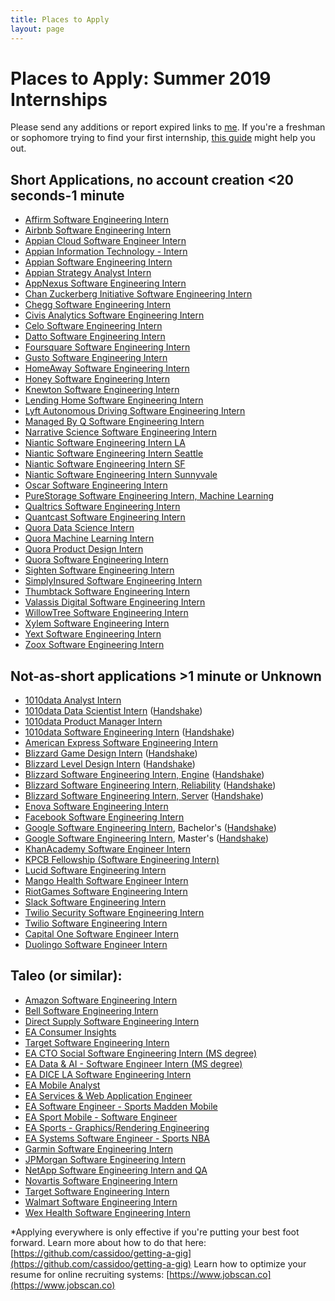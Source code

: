 ```yaml
---
title: Places to Apply
layout: page
---
```


# Places to Apply: Summer 2019 Internships

Please send any additions or report expired links to [me](mailto:placestoapply@callacarter.com). If you're a freshman or sophomore trying to find your first internship, [this guide](/csfrosh) might help you out.

## Short Applications, no account creation <20 seconds-1 minute

* [Affirm Software Engineering Intern](https://jobs.lever.co/affirm/ceb9ceef-cf1a-406d-b635-ba22470df7d6/apply)
* [Airbnb Software Engineering Intern](https://www.airbnb.com/careers/departments/position/1213896)
* [Appian Cloud Software Engineer Intern](https://boards.greenhouse.io/appian/jobs/1301020)
* [Appian Information Technology - Intern](https://boards.greenhouse.io/appian/jobs/1301182)
* [Appian Software Engineering Intern](https://boards.greenhouse.io/appian/jobs/1284024)
* [Appian Strategy Analyst Intern](https://boards.greenhouse.io/appian/jobs/1342187)
* [AppNexus Software Engineering Intern](https://www.appnexus.com/careers/open-roles?cjobid=ES4649371116)
* [Chan Zuckerberg Initiative Software Engineering Intern](https://boards.greenhouse.io/chanzuckerberginitiative/jobs/1308983?gh_jid=1308983)
* [Chegg Software Engineering Intern](http://jobs.jobvite.com/chegg/job/oXbd8fwd)
* [Civis Analytics Software Engineering Intern](https://boards.greenhouse.io/civisanalytics/jobs/1256998)
* [Celo Software Engineering Intern](https://jobs.lever.co/celo/2daceba4-1258-4445-9e8f-a96d796907f9)
* [Datto Software Engineering Intern](https://boards.greenhouse.io/datto/jobs/1254059?gh_src=5epnkj1)
* [Foursquare Software Engineering Intern](https://boards.greenhouse.io/foursquare26/jobs/1309390)
* [Gusto Software Engineering Intern](https://boards.greenhouse.io/gusto/jobs/1300707)
* [HomeAway Software Engineering Intern](https://jobs.jobvite.com/homeaway/job/oRJm8fwO)
* [Honey Software Engineering Intern](https://boards.greenhouse.io/honey/jobs/1279222)
* [Knewton Software Engineering Intern](https://jobs.lever.co/knewton/4883d3d9-168f-41d2-bac9-f40c202aacdb)
* [Lending Home Software Engineering Intern](https://boards.greenhouse.io/lendinghome/jobs/1316709?gh_jid=1316709)
* [Lyft Autonomous Driving Software Engineering Intern](https://boards.greenhouse.io/lyft/jobs/4069583002?gh_jid=4069583002)
* [Managed By Q Software Engineering Intern](https://boards.greenhouse.io/managedbyq/jobs/1303059)
* [Narrative Science Software Engineering Intern](https://jobs.jobvite.com/narrative-science/job/oeD47fwM)
* [Niantic Software Engineering Intern LA](https://boards.greenhouse.io/niantic/jobs/4097864002)
* [Niantic Software Engineering Intern Seattle](https://boards.greenhouse.io/niantic/jobs/4097863002)
* [Niantic Software Engineering Intern SF](https://boards.greenhouse.io/niantic/jobs/4097861002)
* [Niantic Software Engineering Intern Sunnyvale](https://boards.greenhouse.io/niantic/jobs/4097862002)
* [Oscar Software Engineering Intern](https://www.hioscar.com/careers/1318963?gh_jid=1318963&gh_src=a49029e11)
* [PureStorage Software Engineering Intern, Machine Learning](https://boards.greenhouse.io/purestorage/jobs/1265938)
* [Qualtrics Software Engineering Intern](https://boards.greenhouse.io/qualtrics/jobs/755570?gh_src=1)
* [Quantcast Software Engineering Intern](https://jobs.lever.co/quantcast/c8a2ff1e-a55b-4b5b-9807-eef34ecfdcd3)
* [Quora Data Science Intern](https://jobs.lever.co/quora/2274c5e5-79de-47d3-bdf8-7a5bdfda0ebb)
* [Quora Machine Learning Intern](https://jobs.lever.co/quora/b207057b-2f23-4b41-b8b7-acb685b8dd16)
* [Quora Product Design Intern](https://jobs.lever.co/quora/86333564-3855-4753-ba2f-6358115cb6af)
* [Quora Software Engineering Intern](https://jobs.lever.co/quora/e38da1be-14e6-4e1a-8a21-8e509a78be4d)
* [Sighten Software Engineering Intern](https://jobs.lever.co/sighten/8d62f48e-9dbc-4cd2-92cf-067b10e43443)
* [SimplyInsured Software Engineering Intern](https://boards.greenhouse.io/si/jobs/868289)
* [Thumbtack Software Engineering Intern](https://boards.greenhouse.io/thumbtack/jobs/2570)
* [Valassis Digital Software Engineering Intern](https://www.valassisdigital.com/careers/?gnk=job&gni=8a78859e64f8dfac0165395973ca3346&gns=Indeed)
* [WillowTree Software Engineering Intern](https://willowtreeapps.com/careers/jobs/o1Jd8fwP/software-engineer-intern-(summer-2019)?utm_campaign=google_jobs_apply&utm_source=google_jobs_apply&utm_medium=organic)
* [Xylem Software Engineering Intern](https://jobs.jobvite.com/xylem/job/oHWl8fwQ)
* [Yext Software Engineering Intern](https://boards.greenhouse.io/yext/jobs/1300034)
* [Zoox Software Engineering Intern](https://jobs.lever.co/zoox/508e1c93-c04c-4f17-85be-676d9260fcfc)

## Not-as-short applications >1 minute or Unknown

* [1010data Analyst Intern](https://www.1010data.com/company/careers/open-positions/position/?id=1324801)
* [1010data Data Scientist Intern](https://www.1010data.com/company/careers/open-positions/position/?id=1324718) ([Handshake](https://cmu.joinhandshake.com/jobs/1013407?ref=web-app-job-search&search_id=acdd4102-9814-4fd3-b2ee-adf1b5f0132c))
* [1010data Product Manager Intern](https://www.1010data.com/company/careers/open-positions/position/?id=1391107)
* [1010data Software Engineering Intern](https://www.1010data.com/company/careers/open-positions/position/?id=1324718) ([Handshake](https://cmu.joinhandshake.com/jobs/1013489?ref=web-app-job-search&search_id=4c975823-3b72-4173-abc7-ea399fd45250))
* [American Express Software Engineering Intern](https://jobs.americanexpress.com/jobs/18012247/Campus-2019-Technology-Software-Engineer-Summer-Internship)
* [Blizzard Game Design Intern](https://careers.blizzard.com/en-us/openings/o60B8fwz) ([Handshake](https://cmu.joinhandshake.com/jobs/2057991?ref=web-app-job-search&search_id=b442d133-410c-4dfe-9dad-4b401793d265))
* [Blizzard Level Design Intern](https://careers.blizzard.com/en-us/openings/o10B8fwu) ([Handshake](https://cmu.joinhandshake.com/jobs/2057898?ref=web-app-job-search&search_id=b442d133-410c-4dfe-9dad-4b401793d265))
* [Blizzard Software Engineering Intern, Engine](https://careers.blizzard.com/en-us/openings/o04t8fwp) ([Handshake](https://cmu.joinhandshake.com/jobs/2053786?ref=web-app-job-search&search_id=b442d133-410c-4dfe-9dad-4b401793d265))
* [Blizzard Software Engineering Intern, Reliability](https://careers.blizzard.com/en-us/openings/oY0B8fwr) ([Handshake](https://cmu.joinhandshake.com/jobs/2057854?ref=web-app-job-search&search_id=b442d133-410c-4dfe-9dad-4b401793d265))
* [Blizzard Software Engineering Intern, Server](https://careers.blizzard.com/en-us/openings/o40B8fwx) ([Handshake](https://cmu.joinhandshake.com/jobs/2057927?ref=web-app-job-search&search_id=b442d133-410c-4dfe-9dad-4b401793d265))
* [Enova Software Engineering Intern](https://boards.greenhouse.io/enova/jobs/1298856)
* [Facebook Software Engineering Intern](https://www.facebook.com/careers/jobs/a0I1200000IAGYKEA5/)
* [Google Software Engineering Intern](https://careers.google.com/jobs#!t=jo&jid=/company/software-engineering-intern-bs-summer-1600-amphitheatre-pkwy-mountain-view-ca-4223760082), Bachelor's ([Handshake](https://cmu.joinhandshake.com/jobs/2002818?ref=web-app-job-search&search_id=74c04d53-9c5b-4a22-813c-3917f9a67013))
* [Google Software Engineering Intern](https://careers.google.com/jobs?utm_source=Handshake&utm_medium=job_board&utm_campaign=upmintern&src=Online/TOPs/Handshake_Board#!t=jo&jid=/google/software-engineering-intern-ms-summer-1600-amphitheatre-pkwy-mountain-view-ca-4248850151&), Master's ([Handshake](https://cmu.joinhandshake.com/jobs/2028247?ref=web-app-job-search&search_id=836ede64-7172-47bc-a50a-2933086333b4))
* [KhanAcademy Software Engineer Intern](https://boards.greenhouse.io/khanacademy/jobs/15827)
* [KPCB Fellowship (Software Engineering Intern)](http://fellows.kleinerperkins.com/#apply)
* [Lucid Software Engineering Intern](https://jobs.lever.co/golucid/90f63861-6418-4e94-9074-de89eaca47be)
* [Mango Health Software Engineer Intern](https://boards.greenhouse.io/mangohealth/jobs/1398061?fbclid=IwAR3Lf3PLux3jG1RzoEX962DikPIBcpImGYjYd7sPtJqzmAbDc0jzqTUAHTk)
* [RiotGames Software Engineering Intern](https://www.riotgames.com/en/work-with-us/job/1267864)
* [Slack Software Engineering Intern](https://slack.com/careers/951251/summer-software-engineering-intern-2019)
* [Twilio Security Software Engineering Intern](https://boards.greenhouse.io/twilio/jobs/1302263)
* [Twilio Software Engineering Intern](https://boards.greenhouse.io/twilio/jobs/1291871)
* [Capital One Software Engineer Intern](https://campus.capitalone.com/job/mclean/technology-development-program-intern-18-19/1786/8903613)
* [Duolingo Software Engineer Intern](https://hire.withgoogle.com/public/jobs/duolingocom/view/P_AAAAAADAAGeAkDIYY-dBXx)

## Taleo (or similar):

* [Amazon Software Engineering Intern](https://www.amazon.jobs/en/jobs/701508/software-development-engineer-internship-summer-2019-united-states)
* [Bell Software Engineering Intern](https://textron.taleo.net/careersection/textron/jobdetail.ftl?job=265674)
* [Direct Supply Software Engineering Intern](https://directsupply.taleo.net/careersection/careers/jobdetail.ftl?job=00BTH&lang=en)
* [EA Consumer Insights](https://ea.gr8people.com/index.gp?method=cappportal.showJob&layoutid=2092&inp1541=&opportunityid=152946&sid=https://www.google.com/)
* [Target Software Engineering Intern](https://jobs.target.com/job/minneapolis/2019-software-engineering-internship/1118/8984961)
* [EA CTO Social Software Engineering Intern (MS degree)](https://ea.gr8people.com/index.gp?method=cappportal.showJob&layoutid=2092&inp1541=&opportunityid=152023&sid=https://www.google.com/)
* [EA Data & AI - Software Engineer Intern (MS degree)](https://ea.gr8people.com/index.gp?method=cappportal.showJob&layoutid=2092&inp1541=&opportunityid=152896&sid=https://www.google.com/)
* [EA DICE LA Software Engineering Intern](https://ea.gr8people.com/index.gp?method=cappportal.showJob&layoutid=2092&inp1541=&opportunityid=152258&sid=https://www.google.com/)
* [EA Mobile Analyst](https://ea.gr8people.com/index.gp?method=cappportal.showJob&layoutid=2092&inp1541=&opportunityid=152541&sid=https://www.google.com/)
* [EA Services & Web Application Engineer](https://ea.gr8people.com/index.gp?method=cappportal.showJob&layoutid=2092&inp1541=&opportunityid=152551&sid=https://www.google.com/)
* [EA Software Engineer - Sports Madden Mobile](https://ea.gr8people.com/index.gp?method=cappportal.showJob&layoutid=2092&inp1541=&opportunityid=152411&sid=https://www.google.com/)
* [EA Sport Mobile - Software Engineer](https://ea.gr8people.com/index.gp?method=cappportal.showJob&layoutid=2092&inp1541=&opportunityid=152412&sid=https://www.google.com/)
* [EA Sports - Graphics/Rendering Engineering](https://ea.gr8people.com/index.gp?method=cappportal.showJob&layoutid=2092&inp1541=&opportunityid=152828&sid=https://www.google.com/)
* [EA Systems Software Engineer - Sports NBA](https://ea.gr8people.com/index.gp?method=cappportal.showJob&layoutid=2092&inp1541=&opportunityid=152410&sid=https://www.google.com/)
* [Garmin Software Engineering Intern](https://garmin.taleo.net/careersection/2012_garmin_cr/jobdetail.ftl?job=18000UA&tz=GMT-04%3A00)
* [JPMorgan Software Engineering Intern](https://jpmchase.taleo.net/careersection/10140/jobdetail.ftl?job=180068843)
* [NetApp Software Engineering Intern and QA](https://jobs.netapp.com/job/Cranberry-Township-Intern-Software-&-QA-Engineer-OH/503482400/?jobPipeline=Indeed)
* [Novartis Software Engineering Intern](https://sjobs.brassring.com/TGnewUI/Search/home/HomeWithPreLoad?partnerid=13617&siteid=5268&PageType=JobDetails&jobid=2582003&frmSiteId=5260&codes=IND#jobDetails=2582003_5268)
* [Target Software Engineering Intern](https://jobs.target.com/job/-/-/1118/8984961?utm_source=corporate%20-%20tas&utm_campaign=indeed.com&utm_medium=job_aggregator&utm_content=paid_search&ss=paid)
* [Walmart Software Engineering Intern](https://sjobs.brassring.com/TGnewUI/Search/home/HomeWithPreLoad?PageType=JobDetails&noback=0&partnerid=25222&siteid=5022&jobid=1210863&codes=Indeed_Organic&utm_source=Indeed_Organic&utm_campaign=Walmart&utm_medium=AppFeeder&utm_term=Walmart%2Binternship&utm_content=Internship#jobDetails=1210863_5022)
* [Wex Health Software Engineering Intern](https://wex.taleo.net/careersection/wex_wexinc/jobdetail.ftl?job=180000XG&lang=en)

*Applying everywhere is only effective if you're putting your best foot forward. Learn more about how to do that here: [https://github.com/cassidoo/getting-a-gig](https://github.com/cassidoo/getting-a-gig)
Learn how to optimize your resume for online recruiting systems: [https://www.jobscan.co](https://www.jobscan.co)